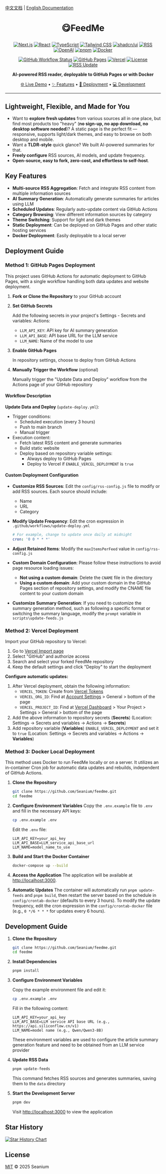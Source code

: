 [中文文档](./README.md) | [English Documentation](./README.en.md)

# <p align="center">😋FeedMe</p>

<div align="center">

[![Next.js](https://img.shields.io/badge/Next.js-111111?style=flat&logo=nextdotjs&logoColor=white)](https://nextjs.org/)
[![React](https://img.shields.io/badge/React-61DAFB?style=flat&logo=react&logoColor=black)](https://reactjs.org/)
[![TypeScript](https://img.shields.io/badge/TypeScript-3178C6?style=flat&logo=typescript&logoColor=white)](https://www.typescriptlang.org/)
[![Tailwind CSS](https://img.shields.io/badge/Tailwind%20CSS-06B6D4?style=flat&logo=tailwindcss&logoColor=white)](https://tailwindcss.com/)
[![shadcn/ui](https://img.shields.io/badge/shadcn/ui-111111?style=flat&logo=shadcnui&logoColor=white)](https://ui.shadcn.com/)
[![RSS](https://img.shields.io/badge/RSS-Feed-orange?style=flat&logo=rss)](https://en.wikipedia.org/wiki/RSS)
[![OpenAI](https://img.shields.io/badge/OpenAI-412991?style=flat&logo=openai&logoColor=white)](https://openai.com/)
[![pnpm](https://img.shields.io/badge/pnpm-F69220?style=flat&logo=pnpm&logoColor=white)](https://pnpm.io/)
[![Docker](https://img.shields.io/badge/Docker-2496ED?style=flat&logo=docker&logoColor=white)](https://www.docker.com/)

[![GitHub Workflow Status](https://img.shields.io/github/actions/workflow/status/Seanium/feedme/update-deploy.yml?branch=main&style=flat&logo=github)](https://github.com/Seanium/feedme/actions)
[![GitHub Pages](https://img.shields.io/badge/GitHub%20Pages-Active-4EA94B?style=flat&logo=github)](https://feedme.icu)
[![Vercel](https://img.shields.io/badge/Vercel-Ready-000000?style=flat&logo=vercel&logoColor=white)](https://feed-me-delta.vercel.app/)
[![License](https://img.shields.io/badge/License-MIT-yellow.svg)](https://opensource.org/licenses/MIT)
[![RSS Update](https://img.shields.io/badge/RSS%20Update-Every%203h-lightgrey?style=flat&logo=github-actions)](https://github.com/Seanium/feedme/blob/main/.github/workflows/update-deploy.yml)

</div>

<p align="center">
  <b>AI-powered RSS reader, deployable to GitHub Pages or with Docker</b>
</p>

<p align="center">
  <a href="https://feedme.icu" target="_blank">🌐 Live Demo</a> •
  <a href="#key-features">✨ Features</a> •
  <a href="#deployment-guide">🚀 Deployment</a> •
  <a href="#development-guide">💻 Development</a>
</p>

---

## Lightweight, Flexible, and Made for You

- Want to **explore fresh updates** from various sources all in one place, but find most products too "heavy" (**no sign-up, no app download, no desktop software needed**)? A static page is the perfect fit — responsive, supports light/dark themes, and easy to browse on both desktop and mobile.
- Want a **TLDR-style** quick glance? We built AI-powered summaries for that.
- **Freely configure** RSS sources, AI models, and update frequency.
- **Open-source, easy to fork, zero-cost, and effortless to self-host**.

## Key Features

- **Multi-source RSS Aggregation**: Fetch and integrate RSS content from multiple information sources
- **AI Summary Generation**: Automatically generate summaries for articles using LLM
- **Scheduled Updates**: Regularly auto-update content via GitHub Actions
- **Category Browsing**: View different information sources by category
- **Theme Switching**: Support for light and dark themes
- **Static Deployment**: Can be deployed on GitHub Pages and other static hosting services
- **Docker Deployment**: Easily deployable to a local server

## Deployment Guide

### Method 1: GitHub Pages Deployment

This project uses GitHub Actions for automatic deployment to GitHub Pages, with a single workflow handling both data updates and website deployment.

1. **Fork or Clone the Repository** to your GitHub account

2. **Set GitHub Secrets**
   
   Add the following secrets in your project's Settings - Secrets and variables: Actions:
   - `LLM_API_KEY`: API key for AI summary generation
   - `LLM_API_BASE`: API base URL for the LLM service
   - `LLM_NAME`: Name of the model to use

3. **Enable GitHub Pages**
   
   In repository settings, choose to deploy from GitHub Actions

4. **Manually Trigger the Workflow** (optional)
   
   Manually trigger the "Update Data and Deploy" workflow from the Actions page of your GitHub repository

#### Workflow Description

**Update Data and Deploy** (`update-deploy.yml`):
- Trigger conditions:
  - Scheduled execution (every 3 hours)
  - Push to main branch
  - Manual trigger
- Execution content:
  - Fetch latest RSS content and generate summaries
  - Build static website
  - Deploy based on repository variable settings:
    - Always deploy to GitHub Pages
    - Deploy to Vercel if `ENABLE_VERCEL_DEPLOYMENT` is `true`

#### Custom Deployment Configuration

- **Customize RSS Sources**:
  Edit the `config/rss-config.js` file to modify or add RSS sources. Each source should include:
  - Name
  - URL
  - Category

- **Modify Update Frequency**: Edit the cron expression in `.github/workflows/update-deploy.yml`
  ```yml
  # For example, change to update once daily at midnight
  cron: '0 0 * * *'
  ```
- **Adjust Retained Items**: Modify the `maxItemsPerFeed` value in `config/rss-config.js`

- **Custom Domain Configuration**:
  Please follow these instructions to avoid page resource loading issues:
  - **Not using a custom domain**: Delete the `CNAME` file in the directory
  - **Using a custom domain**: Add your custom domain in the GitHub Pages section of repository settings, and modify the CNAME file content to your custom domain

- **Customize Summary Generation**:
  If you need to customize the summary generation method, such as following a specific format or switching the summary language, modify the `prompt` variable in `scripts\update-feeds.js`

### Method 2: Vercel Deployment

Import your GitHub repository to Vercel:

1. Go to [Vercel Import page](https://vercel.com/import/git)
2. Select "GitHub" and authorize access
3. Search and select your forked FeedMe repository
4. Keep the default settings and click "Deploy" to start the deployment

**Configure automatic updates:**
1. After Vercel deployment, obtain the following information:
   - `VERCEL_TOKEN`: Create from [Vercel Tokens](https://vercel.com/account/tokens)
   - `VERCEL_ORG_ID`: Find at [Account Settings](https://vercel.com/account) > General > bottom of the page
   - `VERCEL_PROJECT_ID`: Find at [Vercel Dashboard](https://vercel.com/dashboard) > Your Project > Settings > General > bottom of the page
2. Add the above information to repository secrets (**Secrets**) (Location: Settings -> Secrets and variables -> Actions -> **Secrets**)
3. Add repository variable (**Variables**) `ENABLE_VERCEL_DEPLOYMENT` and set it to `true` (Location: Settings -> Secrets and variables -> Actions -> **Variables**)

### Method 3: Docker Local Deployment

This method uses Docker to run FeedMe locally or on a server. It utilizes an in-container Cron job for automatic data updates and rebuilds, independent of GitHub Actions.

1.  **Clone the Repository**
    ```bash
    git clone https://github.com/Seanium/feedme.git
    cd feedme
    ```

2.  **Configure Environment Variables**
    Copy the `.env.example` file to `.env` and fill in the necessary API keys:
    ```bash
    cp .env.example .env
    ```
    Edit the `.env` file:
    ```dotenv
    LLM_API_KEY=your_api_key
    LLM_API_BASE=LLM_service_api_base_url
    LLM_NAME=model_name_to_use
    ```

3.  **Build and Start the Docker Container**
    ```bash
    docker-compose up --build
    ```

4.  **Access the Application**
    The application will be available at [http://localhost:3000](http://localhost:3000).

5.  **Automatic Updates**
    The container will automatically run `pnpm update-feeds` and `pnpm build`, then restart the server based on the schedule in `config/crontab-docker` (defaults to every 3 hours).
    To modify the update frequency, edit the cron expression in the `config/crontab-docker` file (e.g., `0 */6 * * *` for updates every 6 hours).

## Development Guide

1. **Clone the Repository**
   ```bash
   git clone https://github.com/Seanium/feedme.git
   cd feedme
   ```

2. **Install Dependencies**
   ```bash
   pnpm install
   ```

3. **Configure Environment Variables**
   
   Copy the example environment file and edit it:
   ```bash
   cp .env.example .env
   ```
   
   Fill in the following content:
   ```
   LLM_API_KEY=your_api_key
   LLM_API_BASE=LLM service API base URL (e.g., https://api.siliconflow.cn/v1)
   LLM_NAME=model name (e.g., Qwen/Qwen3-8B)
   ```
   These environment variables are used to configure the article summary generation feature and need to be obtained from an LLM service provider

4. **Update RSS Data**
   ```bash
   pnpm update-feeds
   ```
   This command fetches RSS sources and generates summaries, saving them to the `data` directory

5. **Start the Development Server**
   ```bash
   pnpm dev
   ```
   Visit [http://localhost:3000](http://localhost:3000) to view the application

## Star History

<a href="https://www.star-history.com/#Seanium/FeedMe&Date">
 <picture>
   <source media="(prefers-color-scheme: dark)" srcset="https://api.star-history.com/svg?repos=Seanium/FeedMe&type=Date&theme=dark" />
   <source media="(prefers-color-scheme: light)" srcset="https://api.star-history.com/svg?repos=Seanium/FeedMe&type=Date" />
   <img alt="Star History Chart" src="https://api.star-history.com/svg?repos=Seanium/FeedMe&type=Date" />
 </picture>
</a>

## License

[MIT](LICENSE) © 2025 Seanium 